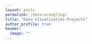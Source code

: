 ```yaml
---
layout: posts
permalink: /data-wrangling/
title: "Data Visualization Projects"
author_profile: true
header:
  image: ""
---
```

